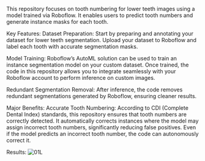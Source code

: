 This repository focuses on tooth numbering for lower teeth images using a model trained via Roboflow. It enables users to predict tooth numbers and generate instance masks for each tooth.

Key Features:
Dataset Preparation: Start by preparing and annotating your dataset for lower teeth segmentation. Upload your dataset to Roboflow and label each tooth with accurate segmentation masks.

Model Training: Roboflow’s AutoML solution can be used to train an instance segmentation model on your custom dataset. Once trained, the code in this repository allows you to integrate seamlessly with your Roboflow account to perform inference on custom images.

Redundant Segmentation Removal: After inference, the code removes redundant segmentations generated by Roboflow, ensuring cleaner results.

Major Benefits:
Accurate Tooth Numbering: According to CDI (Complete Dental Index) standards, this repository ensures that tooth numbers are correctly detected. It automatically corrects instances where the model may assign incorrect tooth numbers, significantly reducing false positives. Even if the model predicts an incorrect tooth number, the code can autonomously correct it.

Results:
![01L](https://github.com/user-attachments/assets/f0df3ce5-053d-4310-a041-58934b6dba5f)
